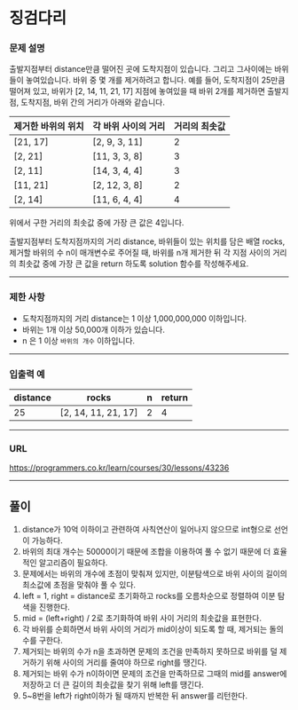 # 징검다리

### 문제 설명

출발지점부터 distance만큼 떨어진 곳에 도착지점이 있습니다. 그리고 그사이에는 바위들이 놓여있습니다. 바위 중 몇 개를 제거하려고 합니다.
예를 들어, 도착지점이 25만큼 떨어져 있고, 바위가 [2, 14, 11, 21, 17] 지점에 놓여있을 때 바위 2개를 제거하면 출발지점, 도착지점, 바위 간의 거리가 아래와 같습니다.

| 제거한 바위의 위치  | 각 바위 사이의 거리   | 거리의 최솟값 |
|-------------|---------------|---------|
| [21, 17]    | [2, 9, 3, 11] | 2       |
| [2, 21]     | [11, 3, 3, 8] | 3       |
| [2, 11]     | [14, 3, 4, 4] | 3       |
| [11, 21]    | [2, 12, 3, 8] | 2       |
| [2, 14]     | [11, 6, 4, 4] | 4       |

위에서 구한 거리의 최솟값 중에 가장 큰 값은 4입니다.

출발지점부터 도착지점까지의 거리 distance, 바위들이 있는 위치를 담은 배열 rocks, 제거할 바위의 수 n이 매개변수로 주어질 때, 바위를 n개 제거한 뒤 각 지점 사이의 거리의 최솟값 중에 가장 큰 값을 return 하도록 solution 함수를 작성해주세요.

-----------
### 제한 사항

- 도착지점까지의 거리 distance는 1 이상 1,000,000,000 이하입니다.
- 바위는 1개 이상 50,000개 이하가 있습니다.
- n 은 1 이상 `바위의 개수` 이하입니다.

-----------
### 입출력 예

| distance | rocks               | n   | return |
|----------|---------------------|-----|--------|
| 25       | [2, 14, 11, 21, 17] | 2   | 4      |
-----------
### URL

https://programmers.co.kr/learn/courses/30/lessons/43236

-----------
## 풀이
1. distance가 10억 이하이고 관련하여 사칙연산이 일어나지 않으므로 int형으로 선언이 가능하다.
2. 바위의 최대 개수는 50000이기 때문에 조합을 이용하여 풀 수 없기 때문에 더 효율적인 알고리즘이 필요하다.
3. 문제에서는 바위의 개수에 초점이 맞춰져 있지만, 이분탐색으로 바위 사이의 길이의 최소값에 초점을 맞춰야 풀 수 있다.
4. left = 1, right = distance로 초기화하고 rocks를 오름차순으로 정렬하여 이분 탐색을 진행한다.
5. mid = (left+right) / 2로 초기화하여 바위 사이 거리의 최솟값을 표현한다.
6. 각 바위를 순회하면서 바위 사이의 거리가 mid이상이 되도록 할 때, 제거되는 돌의 수를 구한다.
7. 제거되는 바위의 수가 n을 초과하면 문제의 조건을 만족하지 못하므로 바위를 덜 제거하기 위해 사이의 거리를 줄여야 하므로 right를 땡긴다.
8. 제거되는 바위 수가 n이하이면 문제의 조건을 만족하므로 그때의 mid를 answer에 저장하고 더 큰 길이의 최솟값을 찾기 위해 left를 땡긴다.
9. 5~8번을 left가 right이하가 될 때까지 반복한 뒤 answer를 리턴한다.